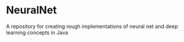 # NeuralNet
A repository for creating rough implementations of neural net and deep learning concepts in Java
